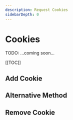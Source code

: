 ```yaml
---
description: Request Cookies
sidebarDepth: 0
---
```


# Cookies

TODO: ...coming soon...

[[TOC]]

## Add Cookie

## Alternative Method

## Remove Cookie

